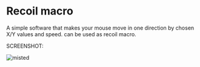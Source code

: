 # Recoil macro

A simple software that makes your mouse move in one direction by chosen X/Y values and speed.
can be used as recoil macro.


SCREENSHOT:

![misted](https://user-images.githubusercontent.com/113756365/190847464-741a44bf-5c37-4f52-a736-6a5535ac59be.PNG)

